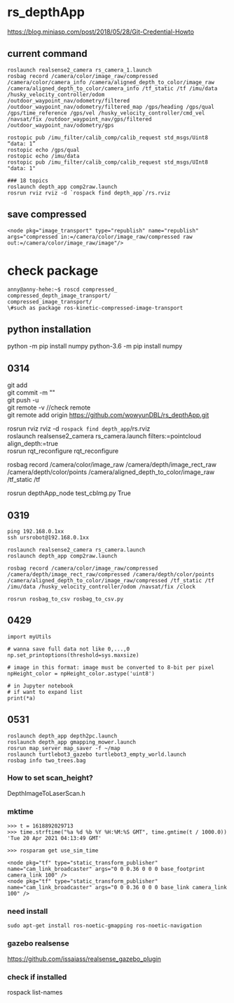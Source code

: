 # rs_depthApp

https://blog.miniasp.com/post/2018/05/28/Git-Credential-Howto  

## current command
```
roslaunch realsense2_camera rs_camera_1.launch  
rosbag record /camera/color/image_raw/compressed /camera/color/camera_info /camera/aligned_depth_to_color/image_raw /camera/aligned_depth_to_color/camera_info /tf_static /tf /imu/data /husky_velocity_controller/odom /outdoor_waypoint_nav/odometry/filtered /outdoor_waypoint_nav/odometry/filtered_map /gps/heading /gps/qual /gps/time_reference /gps/vel /husky_velocity_controller/cmd_vel /navsat/fix /outdoor_waypoint_nav/gps/filtered /outdoor_waypoint_nav/odometry/gps  

rostopic pub /imu_filter/calib_comp/calib_request std_msgs/Uint8 “data: 1”
rostopic echo /gps/qual
rostopic echo /imu/data
rostopic pub /imu_filter/calib_comp/calib_request std_msgs/UInt8 "data: 1"

### 18 topics
roslaunch depth_app comp2raw.launch
rosrun rviz rviz -d `rospack find depth_app`/rs.rviz
```

## save compressed  
```
<node pkg="image_transport" type="republish" name="republish" args="compressed in:=/camera/color/image_raw/compressed raw out:=/camera/color/image_raw/image"/>
```

# check package
```
anny@anny-hehe:~$ roscd compressed_
compressed_depth_image_transport/
compressed_image_transport/
\#such as package ros-kinetic-compressed-image-transport

```

## python installation
python -m pip install numpy
python-3.6 -m pip install numpy

## 0314  
git add <file>  
git commit -m ""  
git push -u  
git remote -v //check remote  
git remote add origin https://github.com/wowyunDBL/rs_depthApp.git

rosrun rviz rviz -d `rospack find depth_app`/rs.rviz  
roslaunch realsense2_camera rs_camera.launch filters:=pointcloud align_depth:=true  
rosrun rqt_reconfigure rqt_reconfigure

rosbag record /camera/color/image_raw /camera/depth/image_rect_raw /camera/depth/color/points /camera/aligned_depth_to_color/image_raw /tf_static /tf  

rosrun depthApp_node test_cbImg.py True  


## 0319 
```
ping 192.168.0.1xx
ssh ursrobot@192.168.0.1xx

roslaunch realsense2_camera rs_camera.launch
roslaunch depth_app comp2raw.launch

rosbag record /camera/color/image_raw/compressed /camera/depth/image_rect_raw/compressed /camera/depth/color/points /camera/aligned_depth_to_color/image_raw/compressed /tf_static /tf /imu/data /husky_velocity_controller/odom /navsat/fix /clock

rosrun rosbag_to_csv rosbag_to_csv.py
```
## 0429
```
import myUtils

# wanna save full data not like 0,...,0
np.set_printoptions(threshold=sys.maxsize)

# image in this format: image must be converted to 8-bit per pixel
npHeight_color = npHeight_color.astype('uint8')

# in Jupyter notebook
# if want to expand list
print(*a)
```

## 0531
```
roslaunch depth_app depth2pc.launch
roslaunch depth_app gmapping_mower.launch
rosrun map_server map_saver -f ~/map
roslaunch turtlebot3_gazebo turtlebot3_empty_world.launch
rosbag info two_trees.bag
```
### How to set scan_height?
DepthImageToLaserScan.h

### mktime
```
>>> t = 1618892029713
>>> time.strftime("%a %d %b %Y %H:%M:%S GMT", time.gmtime(t / 1000.0))
'Tue 20 Apr 2021 04:13:49 GMT'

>>> rosparam get use_sim_time

<node pkg="tf" type="static_transform_publisher" name="cam_link_broadcaster" args="0 0 0.36 0 0 0 base_footprint camera_link 100" />
<node pkg="tf" type="static_transform_publisher" name="cam_link_broadcaster" args="0 0 0.36 0 0 0 base_link camera_link 100" />

```
### need install
```
sudo apt-get install ros-noetic-gmapping ros-noetic-navigation 
```

### gazebo realsense
https://github.com/issaiass/realsense_gazebo_plugin

### check if installed
rospack list-names


